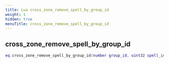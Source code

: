 ```yaml
---
title: Lua cross_zone_remove_spell_by_group_id
weight: 1
hidden: true
menuTitle: cross_zone_remove_spell_by_group_id
---
```

## cross_zone_remove_spell_by_group_id
```lua
eq.cross_zone_remove_spell_by_group_id(number group_id, uint32 spell_id) -- void
```